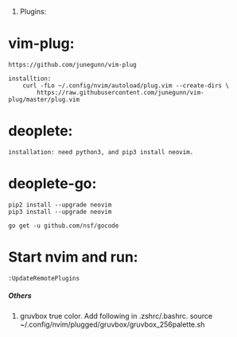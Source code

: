 

1. Plugins:
# vim-plug:
    https://github.com/junegunn/vim-plug

    installtion:
        curl -fLo ~/.config/nvim/autoload/plug.vim --create-dirs \
            https://raw.githubusercontent.com/junegunn/vim-plug/master/plug.vim



# deoplete:
    installation: need python3, and pip3 install neovim.

# deoplete-go:
    pip2 install --upgrade neovim
    pip3 install --upgrade neovim

    go get -u github.com/nsf/gocode



# Start nvim and run:
    :UpdateRemotePlugins



##### Others
1. gruvbox true color. Add following in .zshrc/.bashrc.
    source ~/.config/nvim/plugged/gruvbox/gruvbox_256palette.sh

